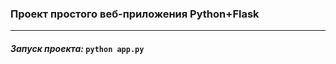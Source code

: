 <h3 tabindex="-1" dir="auto">Проект простого веб-приложения Python+Flask</h3>
<hr>
<h4 dir="auto"><em>Запуск проекта: </em><code>python app.py</code></h4>

